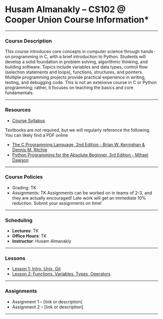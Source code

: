 # Husam Almanakly – CS102 @ Cooper Union Course Information*

---
### Course Description
This course introduces core concepts in computer science through hands-on programming in C, with a brief introduction to Python. Students will develop a solid foundation in problem solving, algorithmic thinking, and building software. Topics include variables and data types, control flow (selection statements and loops), functions, structures, and pointers. Multiple programming projects provide practical experience in writing, testing, and debugging code. This is not an extensive course in C or Python programming; rather, it focuses on teaching the basics and core fundamentals.

---
### Resources
- [Course Syllabus](./syllabus.md)  

Textbooks are not required, but we will regularly reference the following. You can likely find a PDF online
- [The C Programming Language, 2nd Edition - Brian W. Kernighan & Dennis M. Ritchie](https://amzn.to/2LovuOa)
- [Python Programming for the Absolute Beginner, 3rd Edition - Mihael Dawson](https://amzn.to/2LkVOIU)

---

### Course Policies
- Grading:  TK
- Assignments:  TK
Assignments can be worked on in teams of 2-3, and they are actually encouraged! Late work will get an immediate 10% reduction. Submit your assignments on time!

---

### Scheduling
- **Lectures**: TK
- **Office Hours**: TK
- **Instructor**: Husam Almanakly

---

### Lessons
- [Lesson 1: Intro, Unix, Git](./lessons/CS102%20Lesson%201%20-%20Intro,%20Unix,%20Git.md)  
- [Lesson 2: Functions, Variables, Types, Operators](./lessons/CS102%20Lesson%202%20-%20Functions,%20Variables,%20Types,%20Operators.md)  

---

### Assignments
- Assignment 1 – [link or description]
- Assignment 2 – [link or description]
---